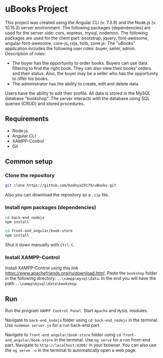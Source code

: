 # uBooks Project
This project was created using the Angular CLI (v. 7.3.9) and the Node.js (v. 10.15.3) server environment. The following packages (dependencies) are used for the server side: cors, express, mysql, nodemon. The following packages are used for the client part: bootstrap, jquery, font-awesome, angular-font-awesome, core-js, rxjs, tslib, zone.js.
The "uBooks" application includes the following user roles: buyer, seller, admin.
Description of roles:
* The buyer has the opportunity to order books. Buyers can use data filtering to find the right book. They can also view their books' orders and their status. Also, the buyer may be a seller who has the opportunity to offer his books.
* The administrator has the ability to create, edit and delete data.

Users have the ability to edit their profile.
All data is stored in the MySQL database "bookshop". The server interacts with the database using SQL queries (CRUD) and stored procedures.

## Requirements

* Node.js
* Angular CLI
* XAMPP-Control
* Git

## Common setup

### Clone the repository ###

```bash
git clone https://github.com/bodnya29179/uBooks.git
```
Also you can download the repository as a `.zip` file.

### Install npm packages (dependencies) ###

```bash
cd back-end_nodejs
npm install
```

```bash
cd front-end_angular/book-store
npm install
```

Shut it down manually with `Ctrl-C`.

### Install XAMPP-Control ###
Install XAMPP-Control using this link https://www.apachefriends.org/ru/download.html.
Paste the `bookshop` folder in the following directory: `..\xampp\mysql\data`. In the end you will have the path `..\xampp\mysql\data\bookshop`.

## Run

Run the program `XAMPP Control Panel`. Start `Apache` and `MySQL` modules.

Navigate to `back-end_nodejs` folder using `cd back-end_nodejs` in the terminal. Use `nodemon server.js` for a run back-end part.

Navigete to `front-end_angular/book-store` folder using `cd front-end_angular/book-store` in the terminal. Use `ng serve` for a run front-end part. Navigate to `http://localhost:4200/` in your browser. You can also use the `ng serve -o` in the terminal to automatically open a web page.
